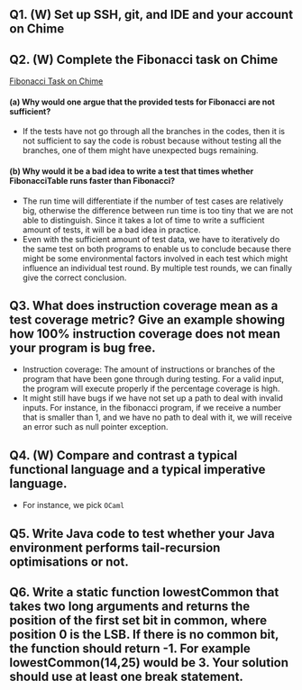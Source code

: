 ## Q1. (W) Set up SSH, git, and IDE and your account on Chime
## Q2. (W) Complete the Fibonacci task on Chime
[Fibonacci Task on Chime](https://chime.cl.cam.ac.uk/page/repos/yz709/fibonacci/code})
#### (a) Why would one argue that the provided tests for Fibonacci are not sufficient?
* If the tests have not go through all the branches in the codes, then it is not sufficient 
to say the code is robust because without testing all the branches, one of them might have
unexpected bugs remaining.

#### (b) Why would it be a bad idea to write a test that times whether FibonacciTable runs faster than Fibonacci?
* The run time will differentiate if the number of test cases are relatively big, otherwise
the difference between run time is too tiny that we are not able to distinguish. Since it takes 
a lot of time to write a sufficient amount of tests, it will be a bad idea in practice.
* Even with the sufficient amount of test data, we have to iteratively do the same test on both
programs to enable us to conclude because there might be some environmental factors involved in
each test which might influence an individual test round. By multiple test rounds, we can finally
give the correct conclusion.

## Q3. What does instruction coverage mean as a test coverage metric? Give an example showing how 100% instruction coverage does not mean your program is bug free.
* Instruction coverage: The amount of instructions or branches of the program that have been gone through during testing.
For a valid input, the program will execute properly if the percentage coverage is high.
* It might still have bugs if we have not set up a path to deal with invalid inputs. For instance,
in the fibonacci program, if we receive a number that is smaller than 1, and we have no path to deal with it, we will receive an error
such as null pointer exception.

## Q4. (W) Compare and contrast a typical functional language and a typical imperative language.
* For instance, we pick `OCaml`

## Q5. Write Java code to test whether your Java environment performs tail-recursion optimisations or not.

## Q6. Write a static function lowestCommon that takes two long arguments and returns the position of the first set bit in common, where position 0 is the LSB. If there is no common bit, the function should return -1. For example lowestCommon(14,25) would be 3. Your solution should use at least one break statement.

## 














